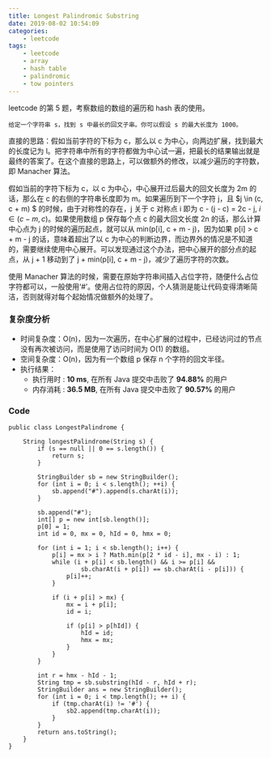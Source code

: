 ```yaml
---
title: Longest Palindromic Substring
date: 2019-08-02 10:54:09
categories:
    - leetcode
tags: 
    - leetcode
    - array
    - hash table
    - palindromic
    - tow pointers
---
```


leetcode 的第 5 题，考察数组的数组的遍历和 hash 表的使用。

    给定一个字符串 s，找到 s 中最长的回文子串。你可以假设 s 的最大长度为 1000。

<!-- more -->

直接的思路：假如当前字符的下标为 c，那么以 c 为中心，向两边扩展，找到最大的长度记为 l。把字符串中所有的字符都做为中心试一遍，把最长的结果输出就是最终的答案了。在这个直接的思路上，可以做额外的修改，以减少遍历的字符数，即 Manacher 算法。

假如当前的字符下标为 c，以 c 为中心，中心展开过后最大的回文长度为 2m 的话，那么在 c 的右侧的字符串长度即为 m。如果遍历到下一个字符 j，且 $j \in (c, c + m) $ 的时候，由于对称性的存在，j 关于 c 对称点 i 即为 c - (j - c) = 2c - j, $i \in (c - m, c)$。如果使用数组 p 保存每个点 c 的最大回文长度 2n 的话，那么计算中心点为 j 的时候的遍历起点，就可以从 min(p[i], c + m - j)，因为如果 p[i] > c + m - j 的话，意味着超出了以 c 为中心的判断边界，而边界外的情况是不知道的，需要继续使用中心展开。可以发现通过这个办法，把中心展开的部分点的起点，从 j + 1 移动到了 j + min(p[i], c + m - j)，减少了遍历字符的次数。

使用 Manacher 算法的时候，需要在原始字符串间插入占位字符，随便什么占位字符都可以，一般使用‘#’。使用占位符的原因，个人猜测是能让代码变得清晰简洁，否则就得对每个起始情况做额外的处理了。

### 复杂度分析

- 时间复杂度：O(n)，因为一次遍历，在中心扩展的过程中，已经访问过的节点没有再次被访问，而是使用了访问时间为 O(1) 的数组。
- 空间复杂度：O(n)，因为有一个数组 p 保存 n 个字符的回文半径。
- 执行结果：
    - 执行用时 : **10 ms**, 在所有 Java 提交中击败了 **94.88%** 的用户
    - 内存消耗 : **36.5 MB**, 在所有 Java 提交中击败了 **90.57%** 的用户

### Code 

```
public class LongestPalindrome {

    String longestPalindrome(String s) {
        if (s == null || 0 == s.length()) {
            return s;
        }

        StringBuilder sb = new StringBuilder();
        for (int i = 0; i < s.length(); ++i) {
            sb.append("#").append(s.charAt(i));
        }

        sb.append("#");
        int[] p = new int[sb.length()];
        p[0] = 1;
        int id = 0, mx = 0, hId = 0, hmx = 0;

        for (int i = 1; i < sb.length(); i++) {
            p[i] = mx > i ? Math.min(p[2 * id - i], mx - i) : 1;
            while (i + p[i] < sb.length() && i >= p[i] &&
                    sb.charAt(i + p[i]) == sb.charAt(i - p[i])) {
                p[i]++;
            }

            if (i + p[i] > mx) {
                mx = i + p[i];
                id = i;

                if (p[i] > p[hId]) {
                    hId = id;
                    hmx = mx;
                }
            }
        }

        int r = hmx - hId - 1;
        String tmp = sb.substring(hId - r, hId + r);
        StringBuilder ans = new StringBuilder();
        for (int i = 0; i < tmp.length(); ++ i) {
            if (tmp.charAt(i) != '#') {
                sb2.append(tmp.charAt(i));
            }
        }
        return ans.toString();
    }
}

```